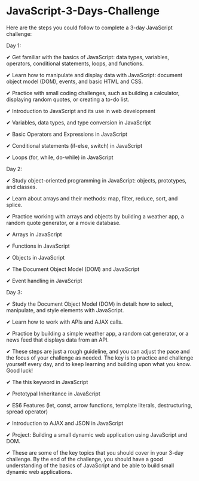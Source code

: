 # JavaScript-3-Days-Challenge
Here are the steps you could follow to complete a 3-day JavaScript challenge:


Day 1:

✔ Get familiar with the basics of JavaScript: data types, variables, operators, conditional statements, loops, and functions.

✔ Learn how to manipulate and display data with JavaScript: document object model (DOM), events, and basic HTML and CSS.

✔ Practice with small coding challenges, such as building a calculator, displaying random quotes, or creating a to-do list.

✔ Introduction to JavaScript and its use in web development

✔ Variables, data types, and type conversion in JavaScript

✔ Basic Operators and Expressions in JavaScript

✔ Conditional statements (if-else, switch) in JavaScript

✔ Loops (for, while, do-while) in JavaScript


Day 2:


✔ Study object-oriented programming in JavaScript: objects, prototypes, and classes.

✔ Learn about arrays and their methods: map, filter, reduce, sort, and splice.

✔ Practice working with arrays and objects by building a weather app, a random quote generator, or a movie database.

✔ Arrays in JavaScript

✔ Functions in JavaScript

✔ Objects in JavaScript

✔ The Document Object Model (DOM) and JavaScript

✔ Event handling in JavaScript


Day 3:


✔ Study the Document Object Model (DOM) in detail: how to select, manipulate, and style elements with JavaScript.

✔ Learn how to work with APIs and AJAX calls.

✔ Practice by building a simple weather app, a random cat generator, or a news feed that displays data from an API.

✔ These steps are just a rough guideline, and you can adjust the pace and the focus of your challenge as needed. The key is to practice and challenge            yourself   every day, and to keep learning and building upon what you know. Good luck!

✔ The this keyword in JavaScript

✔ Prototypal Inheritance in JavaScript

✔ ES6 Features (let, const, arrow functions, template literals, destructuring, spread operator)

✔ Introduction to AJAX and JSON in JavaScript

✔ Project: Building a small dynamic web application using JavaScript and DOM.

✔ These are some of the key topics that you should cover in your 3-day challenge. By the end of the challenge, you should have a good understanding of the      basics of JavaScript and be able to build small dynamic web applications.

